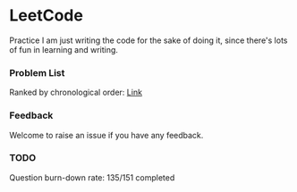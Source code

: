# LeetCode
Practice
I am just writing the code for the sake of doing it, since there's lots of fun in learning and writing.

### Problem List
Ranked by chronological order: [Link](http://deepreader.io/LeetCode/problem_list.html)

### Feedback
Welcome to raise an issue if you have any feedback.

### TODO
Question burn-down rate: 135/151 completed